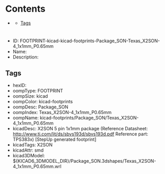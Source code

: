



Contents
========

* [](#)
	* [Tags](#tags)

# 

- ID: FOOTPRINT-kicad-kicad-footprints-Package_SON-Texas_X2SON-4_1x1mm_P0.65mm
- Name: 
- Description: 

## Tags

- hexID: 
- oompType: FOOTPRINT
- oompSize: kicad
- oompColor: kicad-footprints
- oompDesc: Package_SON
- oompIndex: Texas_X2SON-4_1x1mm_P0.65mm
- oompName: kicad-footprints/Package_SON/Texas_X2SON-4_1x1mm_P0.65mm
- kicadDesc: X2SON 5 pin 1x1mm package (Reference Datasheet: http://www.ti.com/lit/ds/sbvs193d/sbvs193d.pdf Reference part: TPS383x) [StepUp generated footprint]
- kicadTags: X2SON
- kicadAttr: smd
- kicad3DModel: ${KICAD6_3DMODEL_DIR}/Package_SON.3dshapes/Texas_X2SON-4_1x1mm_P0.65mm.wrl
